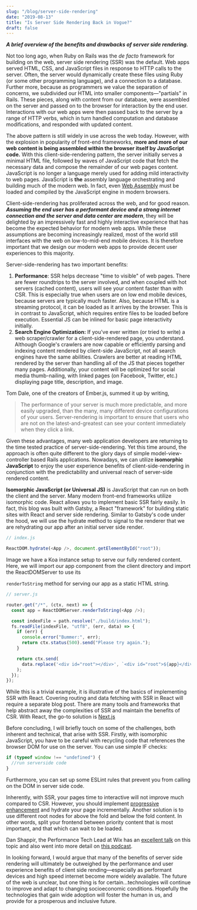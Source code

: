 ```yaml
---
slug: "/blog/server-side-rendering"
date: "2019-08-13"
title: "Is Server Side Rendering Back in Vogue?"
draft: false
---
```


**_A brief overview of the benefits and drawbacks of server side rendering._**

Not too long ago, when Ruby on Rails was the _de facto_ framework for building on the web, server side rendering (SSR) was the default. Web apps served HTML, CSS, and JavaScript files in response to HTTP calls to the server. Often, the server would dynamically create these files using Ruby (or some other programming language), and a connection to a database. Further more, because as programmers we value the separation of concerns, we subdivided our HTML into smaller components—"partials" in Rails. These pieces, along with content from our database, were assembled on the server and passed on to the browser for interaction by the end user. Interactions with our web apps were then passed back to the server by a range of HTTP verbs, which in turn handled computation and database modifications, and responded with updated content.

The above pattern is still widely in use across the web today. However, with the explosion in popularity of front-end frameworks, **more and more of our web content is being assembled within the browser itself by JavaScript code.** With this client-side-rendering pattern, the server initially serves a minimal HTML file, followed by waves of JavaScript code that fetch the necessary data and compose the remainder of our web pages content. JavaScript is no longer a language merely used for adding mild interactivity to web pages. JavaScript is **the** assembly language orchestrating and building much of the modern web. In fact, even [Web Assembly](https://webassembly.org/) must be loaded and compiled by the JavaScript engine in modern browsers.

Client-side-rendering has proliferated across the web, and for good reason. **_Assuming the end user has a performant device and a strong internet connection and the server and data center are modern_**, they will be delighted by an impressively fast and highly interactive experience that has become the expected behavior for modern web apps. While these assumptions are becoming increasingly realized, most of the world still interfaces with the web on low-to-mid-end mobile devices. It is therefore important that we design our modern web apps to provide decent user experiences to this majority.

Server-side-rendering has two important benefits:

1. **Performance**: SSR helps decrease "time to visible" of web pages. There are fewer roundtrips to the server involved, and when coupled with hot servers (cached content), users will see your content faster than with CSR. This is especially true when users are on low end mobile devices, because servers are typically much faster. Also, because HTML is a streaming protocol, it can be loaded as it arrives by the browser. This is in contrast to JavaScript, which requires entire files to be loaded before execution. Essential JS can be inlined for basic page interactivity initially.
2. **Search Engine Optimization:** If you've ever written (or tried to write) a web scraper/crawler for a client-side-rendered page, you understand. Although Google's crawlers are now capable or efficiently parsing and indexing content rendered by client-side JavaScript, not all search engines have the same abilities. Crawlers are better at reading HTML rendered by the server than handling all of the JS that pieces together many pages. Additionally, your content will be optimized for social media thumb-nailing, with linked pages (on Facebook, Twitter, etc.) displaying page title, description, and image.

Tom Dale, one of the creators of Ember.js, summed it up by writing,

> The performance of your server is much more predictable, and more easily upgraded, than the many, many different device configurations of your users. Server-rendering is important to ensure that users who are not on the latest-and-greatest can see your content immediately when they click a link.

Given these advantages, many web application developers are returning to the time tested practice of server-side-rendering. Yet this time around, the approach is often quite different to the glory days of simple model-view-controller based Rails applications. Nowadays, we can utilize **isomorphic JavaScript** to enjoy the user experience benefits of client-side-rendering in conjunction with the predictability and universal reach of server-side rendered content.

**Isomorphic JavaScript (or Universal JS)** is JavaScript that can run on both the client and the server. Many modern front-end frameworks utilize isomorphic code. React allows you to implement basic SSR fairly easily. In fact, this blog was built with Gatsby, a React "framework" for building static sites with React and server side rendering. Similar to Gatsby's code under the hood, we will use the hydrate method to signal to the renderer that we are rehydrating our app after an initial server side render.

```javascript
// index.js

ReactDOM.hydrate(<App />, document.getElementById("root"));
```

Image we have a Koa instance setup to serve our fully rendered content. Here, we will import our app component from the client directory and import the ReactDOMServer to use its

`renderToString` method for serving our app as a static HTML string.

```javascript
// server.js

router.get("/*", (ctx, next) => {
  const app = ReactDOMServer.renderToString(<App />);

  const indexFile = path.resolve("./build/index.html");
  fs.readFile(indexFile, "utf8", (err, data) => {
    if (err) {
      console.error("Bummer:", err);
      return ctx.status(500).send("Please try again.");
    }

    return ctx.send(
      data.replace('<div id="root"></div>', `<div id="root">${app}</div>`)
    );
  });
});
```

While this is a trivial example, it is illustrative of the basics of implementing SSR with React. Covering routing and data fetching with SSR in React will require a separate blog post. There are many tools and frameworks that help abstract away the complexities of SSR and maintain the benefits of CSR. With React, the go-to solution is [Next.js](https://nextjs.org/)

Before concluding, I will briefly touch on some of the challenges, both inherent and technical, that arise with SSR. Firstly, with isomorphic JavaScript, you have to be careful with recycling code that references the browser DOM for use on the server. You can use simple IF checks:

```javascript
if (typeof window !== "undefined") {
  //run serverside code
}
```

Furthermore, you can set up some ESLint rules that prevent you from calling on the DOM in server side code.

Inherently, with SSR, your pages time to interactive will not improve much compared to CSR. However, you should implement [progressive enhancement](https://developer.mozilla.org/en-US/docs/Glossary/Progressive_Enhancement) and hydrate your page incrementally. Another solution is to use different root nodes for above the fold and below the fold content. In other words, split your frontend between priority content that is most important, and that which can wait to be loaded.

Dan Shappir, the Performance Tech Lead at Wix has an [excellent talk](https://www.youtube.com/watch?v=O1wBZviW7yI) on this topic and also went into more detail on [this podcast](https://devchat.tv/js-jabber/jsj-371-the-benefits-and-challenges-of-server-side-rendering-ssr-with-dan-shappir/).

In looking forward, I would argue that many of the benefits of server side rendering will ultimately be outweighed by the performance and user experience benefits of client side rending—especially as performant devices and high speed internet become more widely available. The future of the web is unclear, but one thing is for certain...technologies will continue to improve and adapt to changing socioeconomic conditions. Hopefully the technologies that gain wide adoption will foster the human in us, and provide for a prosperous and inclusive future.
